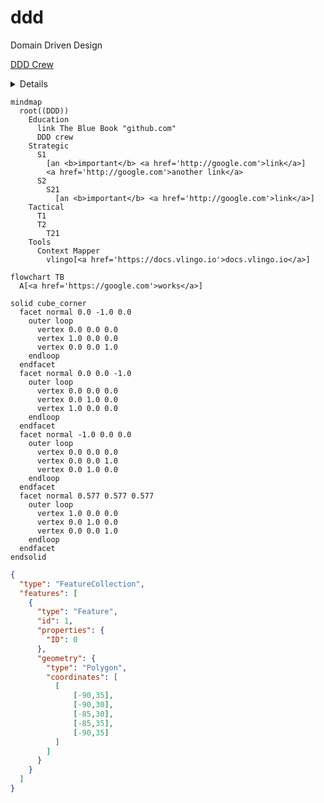 # ddd
Domain Driven Design

[DDD Crew](https://github.com/ddd-crew)
<details>
  <a href='https://docs.vlingo.io'>DDD Design Tool</a>
  <br />
  <a href='https://kalele.io/vlingo-platform'>Xoom</a>
</details>


```mermaid
mindmap
  root((DDD))
    Education
      link The Blue Book "github.com"
      DDD crew
    Strategic
      S1
        [an <b>important</b> <a href='http://google.com'>link</a>]
        <a href='http://google.com'>another link</a>
      S2
        S21
          [an <b>important</b> <a href='http://google.com'>link</a>]
    Tactical
      T1
      T2
        T21
    Tools
      Context Mapper
        vlingo[<a href='https://docs.vlingo.io'>docs.vlingo.io</a>]
```
```mermaid
flowchart TB
  A[<a href='https://google.com'>works</a>]
```

```stl
solid cube_corner
  facet normal 0.0 -1.0 0.0
    outer loop
      vertex 0.0 0.0 0.0
      vertex 1.0 0.0 0.0
      vertex 0.0 0.0 1.0
    endloop
  endfacet
  facet normal 0.0 0.0 -1.0
    outer loop
      vertex 0.0 0.0 0.0
      vertex 0.0 1.0 0.0
      vertex 1.0 0.0 0.0
    endloop
  endfacet
  facet normal -1.0 0.0 0.0
    outer loop
      vertex 0.0 0.0 0.0
      vertex 0.0 0.0 1.0
      vertex 0.0 1.0 0.0
    endloop
  endfacet
  facet normal 0.577 0.577 0.577
    outer loop
      vertex 1.0 0.0 0.0
      vertex 0.0 1.0 0.0
      vertex 0.0 0.0 1.0
    endloop
  endfacet
endsolid
```

```geojson
{
  "type": "FeatureCollection",
  "features": [
    {
      "type": "Feature",
      "id": 1,
      "properties": {
        "ID": 0
      },
      "geometry": {
        "type": "Polygon",
        "coordinates": [
          [
              [-90,35],
              [-90,30],
              [-85,30],
              [-85,35],
              [-90,35]
          ]
        ]
      }
    }
  ]
}
```
